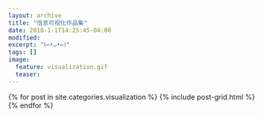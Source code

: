 ```yaml
---
layout: archive
title: "信息可视化作品集"
date: 2018-1-1T14:25:45-04:00
modified:
excerpt: "꒰⑅•ᴗ•⑅꒱"
tags: []
image: 
  feature: visualization.gif
  teaser:
---
```



<div class="tiles">
{% for post in site.categories.visualization %}
  {% include post-grid.html %}
{% endfor %}
</div><!-- /.tiles 把所有categories 有 visualization 的列出来-->